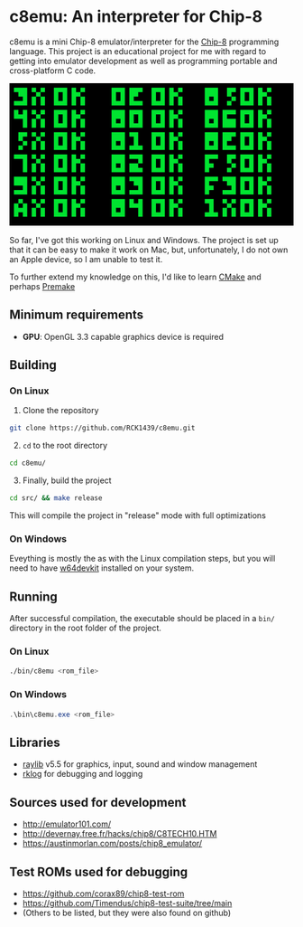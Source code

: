 # c8emu: An interpreter for Chip-8

c8emu is a mini Chip-8 emulator/interpreter for the [Chip-8](https://en.wikipedia.org/wiki/CHIP-8) programming language. This project is an educational project for me with regard to getting into emulator development as well as programming portable and cross-platform C code.

![[image]](resources/test_opcode.png)

So far, I've got this working on Linux and Windows. The project is set up that it can be easy to make it work on Mac, but, unfortunately, I do not own an Apple device, so I am unable to test it.

To further extend my knowledge on this, I'd like to learn [CMake](https://cmake.org/) and perhaps [Premake](https://premake.github.io/)

## Minimum requirements

- **GPU**: OpenGL 3.3 capable graphics device is required

## Building

### On Linux

1. Clone the repository
```sh
git clone https://github.com/RCK1439/c8emu.git
```

2. `cd` to the root directory
```sh
cd c8emu/
```

3. Finally, build the project
```sh
cd src/ && make release
```
This will compile the project in "release" mode with full optimizations

### On Windows

Eveything is mostly the as with the Linux compilation steps, but you will need to have [w64devkit](https://github.com/skeeto/w64devkit) installed on your system.

## Running

After successful compilation, the executable should be placed in a `bin/` directory in the root folder of the project.

### On Linux
```bash
./bin/c8emu <rom_file>
```

### On Windows
```powershell
.\bin\c8emu.exe <rom_file>
```

## Libraries

- [raylib](https://www.raylib.com/) v5.5 for graphics, input, sound and window management
- [rklog](https://github.com/RCK1439/rklog) for debugging and logging


## Sources used for development

- http://emulator101.com/
- http://devernay.free.fr/hacks/chip8/C8TECH10.HTM
- https://austinmorlan.com/posts/chip8_emulator/

## Test ROMs used for debugging

- https://github.com/corax89/chip8-test-rom
- https://github.com/Timendus/chip8-test-suite/tree/main
- (Others to be listed, but they were also found on github)